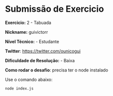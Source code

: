 # Submissão de Exercicio

**Exercicio:** 2 - Tabuada

**Nickname:** guivictorr

**Nível Técnico:** - Estudante 

**Twitter**: https://twitter.com/ounicogui

**Dificuldade de Resolução:** - Baixa 

**Como rodar o desafio**:  precisa ter o node instalado

Use o comando abaixo: 
```bash
node index.js
```